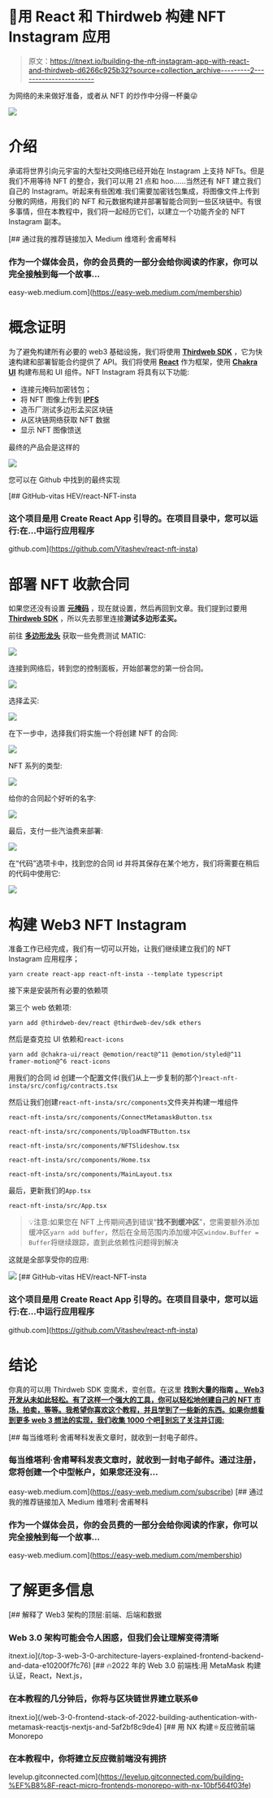 # 🥺用 React 和 Thirdweb 构建 NFT Instagram 应用

> 原文：<https://itnext.io/building-the-nft-instagram-app-with-react-and-thirdweb-d6266c925b32?source=collection_archive---------2----------------------->

为网络的未来做好准备，或者从 NFT 的炒作中分得一杯羹😜

![](img/5bbfe4371f185e0007c4e6e666f43daf.png)

# 介绍

承诺将世界引向元宇宙的大型社交网络已经开始在 Instagram 上支持 NFTs。但是我们不用等待 NFT 的整合，我们可以用 21 点和 hoo……当然还有 NFT 建立我们自己的 Instagram。听起来有些困难:我们需要加密钱包集成，将图像文件上传到分散的网络，用我们的 NFT 和元数据构建并部署智能合同到一些区块链中。有很多事情，但在本教程中，我们将一起经历它们，以建立一个功能齐全的 NFT Instagram 副本。

[](https://easy-web.medium.com/membership) [## 通过我的推荐链接加入 Medium 维塔利·舍甫琴科

### 作为一个媒体会员，你的会员费的一部分会给你阅读的作家，你可以完全接触到每一个故事…

easy-web.medium.com](https://easy-web.medium.com/membership) 

# 概念证明

为了避免构建所有必要的 web3 基础设施，我们将使用 [**Thirdweb SDK**](https://thirdweb.com/) ，它为快速构建和部署智能合约提供了 API。我们将使用 [**React**](https://reactjs.org/) 作为框架，使用 [**Chakra UI**](https://chakra-ui.com/) 构建布局和 UI 组件。NFT Instagram 将具有以下功能:

*   连接元掩码加密钱包；
*   将 NFT 图像上传到 [**IPFS**](https://ipfs.io/)
*   造币厂测试多边形孟买区块链
*   从区块链网络获取 NFT 数据
*   显示 NFT 图像馈送

最终的产品会是这样的

![](img/a6450eadcc4ef23440d68e27857347e6.png)

您可以在 Github 中找到的最终实现

[](https://github.com/Vitashev/react-nft-insta) [## GitHub-vitas HEV/react-NFT-insta

### 这个项目是用 Create React App 引导的。在项目目录中，您可以运行:在…中运行应用程序

github.com](https://github.com/Vitashev/react-nft-insta) 

# 部署 NFT 收款合同

如果您还没有设置 [**元掩码**](https://metamask.io/) ，现在就设置，然后再回到文章。我们提到过要用 [**Thirdweb SDK**](https://thirdweb.com/) ，所以先去那里连接**测试多边形孟买。**

前往 [**多边形龙头**](https://faucet.polygon.technology/) 获取一些免费测试 MATIC:

![](img/d17fbf64a5d4f1ee9b0f26acbfa2c680.png)

连接到网络后，转到您的控制面板，开始部署您的第一份合同。

![](img/9cc80b99ada191a0ac1bffcd2803404e.png)

选择孟买:

![](img/507f3c8c70f3b87881d8a0b326272866.png)

在下一步中，选择我们将实施一个将创建 NFT 的合同:

![](img/04592976fcd3f78cf512fb99d70e1e31.png)

NFT 系列的类型:

![](img/c47442889301e201596260cb575c5457.png)

给你的合同起个好听的名字:

![](img/9ae8afc476cec3ecbf6d92590e42a008.png)

最后，支付一些汽油费来部署:

![](img/0341f414e008f36ba76edf67bcae41d0.png)

在“代码”选项卡中，找到您的合同 id 并将其保存在某个地方，我们将需要在稍后的代码中使用它:

![](img/8a61fdf17be145a4b7b60906b580c981.png)

# 构建 Web3 NFT Instagram

准备工作已经完成，我们有一切可以开始，让我们继续建立我们的 NFT Instagram 应用程序；

```
yarn create react-app react-nft-insta --template typescript
```

接下来是安装所有必要的依赖项

第三个 web 依赖项:

```
yarn add @thirdweb-dev/react @thirdweb-dev/sdk ethers
```

然后是查克拉 UI 依赖和`react-icons`

```
yarn add @chakra-ui/react @emotion/react@^11 @emotion/styled@^11 framer-motion@^6 react-icons
```

用我们的合同 id 创建一个配置文件(我们从上一步复制的那个)`react-nft-insta/src/config/contracts.tsx`

然后让我们创建`react-nft-insta/src/components`文件夹并构建一堆组件

`react-nft-insta/src/components/ConnectMetamaskButton.tsx`

`react-nft-insta/src/components/UploadNFTButton.tsx`

`react-nft-insta/src/components/NFTSlideshow.tsx`

`react-nft-insta/src/components/Home.tsx`

`react-nft-insta/src/components/MainLayout.tsx`

最后，更新我们的`App.tsx`

`react-nft-insta/src/App.tsx`

> 💡注意:如果您在 NFT 上传期间遇到错误“**找不到缓冲区**”，您需要额外添加缓冲区`yarn add buffer`，然后在全局范围内添加缓冲区`window.Buffer = Buffer`将继续跟踪，直到此依赖性问题得到解决

这就是全部享受你的应用:

![](img/a6450eadcc4ef23440d68e27857347e6.png)[](https://github.com/Vitashev/react-nft-insta) [## GitHub-vitas HEV/react-NFT-insta

### 这个项目是用 Create React App 引导的。在项目目录中，您可以运行:在…中运行应用程序

github.com](https://github.com/Vitashev/react-nft-insta) 

# **结论**

你真的可以用 Thirdweb SDK 变魔术，变创意。在这里 **找到大量的指南 [**。** Web3 开发从未如此轻松。有了这样一个强大的工具，你可以轻松地创建自己的 NFT 市场，拍卖，等等。我希望你喜欢这个教程，并且学到了一些新的东西。如果你想看到更多 web 3 想法的实现，我们收集 1000 个吧👏别忘了关注并订阅:](https://portal.thirdweb.com/guides)**

[](https://easy-web.medium.com/subscribe) [## 每当维塔利·舍甫琴科发表文章时，就收到一封电子邮件。

### 每当维塔利·舍甫琴科发表文章时，就收到一封电子邮件。通过注册，您将创建一个中型帐户，如果您还没有…

easy-web.medium.com](https://easy-web.medium.com/subscribe) [](https://easy-web.medium.com/membership) [## 通过我的推荐链接加入 Medium 维塔利·舍甫琴科

### 作为一个媒体会员，你的会员费的一部分会给你阅读的作家，你可以完全接触到每一个故事…

easy-web.medium.com](https://easy-web.medium.com/membership) 

# 了解更多信息

[](/top-3-web-3-0-architecture-layers-explained-frontend-backend-and-data-e10200f7fc76) [## 解释了 Web3 架构的顶层:前端、后端和数据

### Web 3.0 架构可能会令人困惑，但我们会让理解变得清晰

itnext.io](/top-3-web-3-0-architecture-layers-explained-frontend-backend-and-data-e10200f7fc76) [](/web-3-0-frontend-stack-of-2022-building-authentication-with-metamask-reactjs-nextjs-and-5af2bf8c9de4) [## 🔥2022 年的 Web 3.0 前端栈:用 MetaMask 构建认证，React，Next.js，

### 在本教程的几分钟后，你将与区块链世界建立联系🌐

itnext.io](/web-3-0-frontend-stack-of-2022-building-authentication-with-metamask-reactjs-nextjs-and-5af2bf8c9de4) [](https://levelup.gitconnected.com/building-%EF%B8%8F-react-micro-frontends-monorepo-with-nx-10bf564f03fe) [## 用 NX 构建⚛️反应微前端 Monorepo

### 在本教程中，你将建立反应微前端没有拥挤

levelup.gitconnected.com](https://levelup.gitconnected.com/building-%EF%B8%8F-react-micro-frontends-monorepo-with-nx-10bf564f03fe)